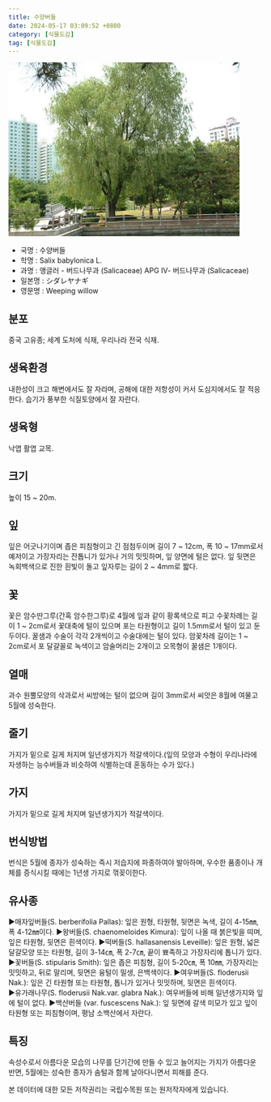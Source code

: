 ```yaml
---
title: 수양버들
date: 2024-05-17 03:09:52 +0800
category: [식물도감]
tag: [식물도감]
---
```




![수양버들](/assets/img/fileUpload/plants/basic/Salicaceae/Salix/16795/1_th2.JPG)
- 국명 : 수양버들
- 학명 : Salix babylonica L.
- 과명 : 앵글러 - 버드나무과 (Salicaceae) APG Ⅳ- 버드나무과 (Salicaceae)
- 일본명 : シダレヤナギ
- 영문명 : Weeping willow


## 분포
중국 고유종; 세계 도처에 식재, 우리나라 전국 식재.
## 생육환경
내한성이 크고 해변에서도 잘 자라며, 공해에 대한 저항성이 커서 도심지에서도 잘 적응한다. 습기가 풍부한 식질토양에서 잘 자란다.
## 생육형
낙엽 활엽 교목.
## 크기
높이 15 ~ 20m. 
## 잎
잎은 어긋나기이며 좁은 피침형이고 긴 점첨두이며 길이 7 ~ 12cm, 폭 10 ~ 17mm로서 예저이고 가장자리는 잔톱니가 있거나 거의 밋밋하며, 잎 양면에 털은 없다. 잎 뒷면은 녹회백색으로 진한 흰빛이 돌고 잎자루는 길이 2 ~ 4mm로 짧다.
## 꽃
꽃은 암수딴그루(간혹 암수한그루)로 4월에 잎과 같이 황록색으로 피고 수꽃차례는 길이 1 ~ 2cm로서 꽃대축에 털이 있으며 포는 타원형이고 길이 1.5mm로서 털이 있고 둔두이다.  꿀샘과 수술이 각각 2개씩이고 수술대에는 털이 있다. 암꽃차례 길이는 1 ~ 2cm로서 포 달걀꼴로 녹색이고  암술머리는 2개이고 오목형이 꿀샘은 1개이다.
## 열매
과수 원뿔모양의 삭과로서 씨방에는 털이 없으며  길이 3mm로서 씨앗은 8월에 여물고 5월에 성숙한다.
## 줄기
가지가 밑으로 길게 처지며 일년생가지가 적갈색이다.(잎의 모양과 수형이 우리나라에 자생하는 능수버들과 비슷하여 식별하는데 혼동하는 수가 있다.)
## 가지
가지가 밑으로 길게 처지며 일년생가지가 적갈색이다.
## 번식방법
번식은 5월에 종자가 성숙하는 즉시 저습지에 파종하여야 발아하며, 우수한 품종이나 개체를 증식시킬 때에는 1년생 가지로 꺾꽂이한다.
## 유사종
▶매자잎버들(S. berberifolia Pallas): 잎은 원형, 타원형, 뒷면은 녹색, 길이 4-15㎜, 폭 4-12㎜이다. 
▶왕버들(S. chaenomeloides Kimura): 잎이 나올 때 붉은빛을 띠며, 잎은 타원형, 뒷면은 흰색이다. 
▶떡버들(S. hallasanensis Leveille): 잎은 원형, 넓은 달걀모양 또는 타원형, 길이 3-14㎝, 폭 2-7㎝, 끝이 뾰족하고 가장자리에 톱니가 있다. 
▶꽃버들(S. stipularis Smith): 잎은 좁은 피침형, 길이 5-20㎝, 폭 10㎜, 가장자리는 밋밋하고, 뒤로 말리며, 뒷면은 융털이 밀생, 은백색이다. 
▶여우버들(S. floderusii Nak.): 잎은 긴 타원형 또는 타원형, 톱니가 있거나 밋밋하며, 뒷면은 흰색이다.    
▶유가래나무(S. floderusii Nak.var. glabra Nak.):  여우버들에 비해 일년생가지와 잎에 털이 없다. 
▶백산버들 (var. fuscescens Nak.): 잎 뒷면에 갈색 미모가 있고 잎이 타원형 또는 피침형이며, 평남 소백산에서 자란다.
## 특징
속성수로서 아름다운 모습의 나무를 단기간에 만들 수 있고 늘어지는 가지가 아름다운 반면, 5월에는 성숙한 종자가 솜털과 함께 날아다니면서 피해를 준다.






본 데이터에 대한 모든 저작권리는 국립수목원 또는 원저작자에게 있습니다.
